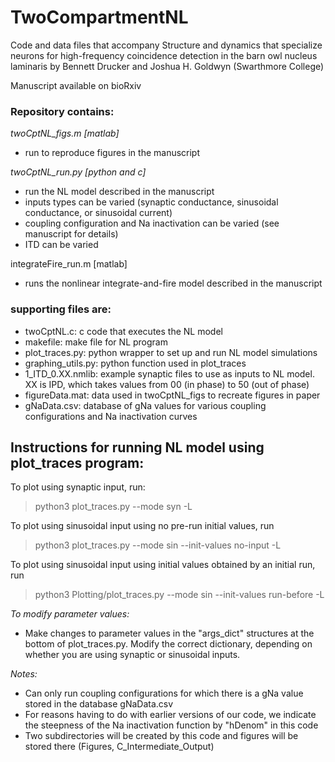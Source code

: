 # TwoCompartmentNL

Code and data files that accompany
Structure and dynamics that specialize neurons for high-frequency coincidence detection in the barn owl nucleus laminaris
by Bennett Drucker and Joshua H. Goldwyn (Swarthmore College)

Manuscript available on bioRxiv

### Repository contains:

*twoCptNL_figs.m [matlab]*
* run to reproduce figures in the manuscript

*twoCptNL_run.py [python and c]*
* run the NL model described in the manuscript
* inputs types can be varied (synaptic conductance, sinusoidal conductance, or sinusoidal current)
* coupling configuration and Na inactivation can be varied (see manuscript for details)
* ITD can be varied

integrateFire_run.m [matlab]
* runs the nonlinear integrate-and-fire model described in the manuscript

### supporting files are:
* twoCptNL.c: c code that executes the NL model
* makefile: make file for NL program
* plot_traces.py: python wrapper to set up and run NL model simulations
* graphing_utils.py: python function used in plot_traces
* 1_ITD_0.XX.nmlib: example synaptic files to use as inputs to NL model.  XX is IPD, which takes values from 00 (in phase) to 50 (out of phase)
* figureData.mat: data used in twoCptNL_figs to recreate figures in paper
* gNaData.csv: database of gNa values for various coupling configurations and Na inactivation curves

## Instructions for running NL model using plot_traces program:
To plot using synaptic input, run:
> python3 plot_traces.py --mode syn -L

To plot using sinusoidal input using no pre-run initial values, run
> python3 plot_traces.py --mode sin --init-values no-input -L

To plot using sinusoidal input using initial values obtained by an initial run, run
> python3 Plotting/plot_traces.py --mode sin --init-values run-before -L

*To modify parameter values:*
* Make changes to parameter values in the "args_dict" structures at the bottom of plot_traces.py.  Modify the correct dictionary, depending on whether you are using synaptic or sinusoidal inputs. 

*Notes:* 
* Can only run coupling configurations for which there is a gNa value stored in the database gNaData.csv
* For reasons having to do with earlier versions of our code, we indicate the steepness of the Na inactivation function by "hDenom" in this code
* Two subdirectories will be created by this code and figures will be stored there (Figures, C_Intermediate_Output)
